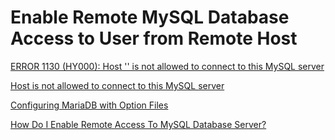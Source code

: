 # Enable Remote MySQL Database Access to User from Remote Host

[ERROR 1130 (HY000): Host '' is not allowed to connect to this MySQL server](https://stackoverflow.com/questions/19101243/error-1130-hy000-host-is-not-allowed-to-connect-to-this-mysql-server)

[Host is not allowed to connect to this MySQL server](https://www.tecmint.com/fix-error-1130-hy000-host-not-allowed-to-connect-mysql/)

[Configuring MariaDB with Option Files](https://mariadb.com/kb/en/configuring-mariadb-with-option-files/)

[How Do I Enable Remote Access To MySQL Database Server?](https://www.cyberciti.biz/tips/how-do-i-enable-remote-access-to-mysql-database-server.html)